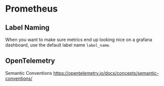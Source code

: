 # Prometheus

## Label Naming

When you want to make sure metrics end up looking nice on a grafana dashboard, use the default label name `label_name`.

## OpenTelemetry

Semantic Conventions
https://opentelemetry.io/docs/concepts/semantic-conventions/
